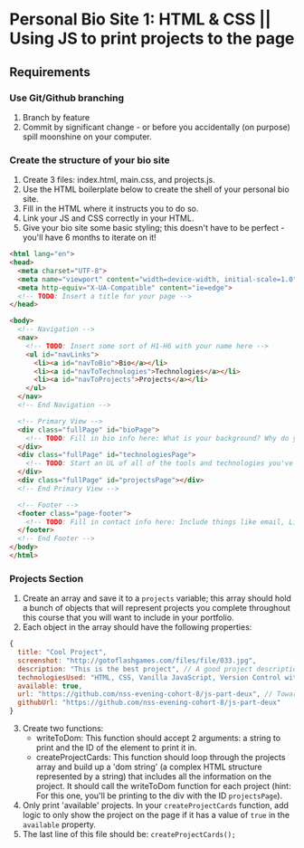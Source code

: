 # Personal Bio Site 1: HTML & CSS || Using JS to print projects to the page

## Requirements

### Use Git/Github branching
1. Branch by feature
1. Commit by significant change - or before you accidentally (on purpose) spill moonshine on your computer.

### Create the structure of your bio site
1. Create 3 files: index.html, main.css, and projects.js.
1. Use the HTML boilerplate below to create the shell of your personal bio site.
1. Fill in the HTML where it instructs you to do so.
1. Link your JS and CSS correctly in your HTML.
1. Give your bio site some basic styling; this doesn't have to be perfect - you'll have 6 months to iterate on it!
```html
<html lang="en">
<head>
  <meta charset="UTF-8">
  <meta name="viewport" content="width=device-width, initial-scale=1.0">
  <meta http-equiv="X-UA-Compatible" content="ie=edge">
  <!-- TODO: Insert a title for your page -->
</head>

<body>
  <!-- Navigation -->
  <nav>
    <!-- TODO: Insert some sort of H1-H6 with your name here -->
    <ul id="navLinks">
      <li><a id="navToBio">Bio</a></li>
      <li><a id="navToTechnologies">Technologies</a></li>
      <li><a id="navToProjects">Projects</a></li>
    </ul>
  </nav>
  <!-- End Navigation -->

  <!-- Primary View -->
  <div class="fullPage" id="bioPage">
    <!-- TODO: Fill in bio info here: What is your background? Why do you want to go into development? What do you love about development? -->
  </div>
  <div class="fullPage" id="technologiesPage">
    <!-- TODO: Start an UL of all of the tools and technologies you've started learning so far. (You'll beef this page up later). -->
  </div>
  <div class="fullPage" id="projectsPage"></div>
  <!-- End Primary View -->

  <!-- Footer -->
  <footer class="page-footer">
    <!-- TODO: Fill in contact info here: Include things like email, LinkedIn, Twitter and GitHub links. -->
  </footer>
  <!-- End Footer -->
</body>
</html>
```


### Projects Section
1. Create an array and save it to a `projects` variable; this array should hold a bunch of objects that will represent projects you complete throughout this course that you will want to include in your portfolio.
2. Each object in the array should have the following properties:
```js
{
  title: "Cool Project", 
  screenshot: "http://gotoflashgames.com/files/file/033.jpg", 
  description: "This is the best project", // A good project description includes 'the what', 'the why', and 'the how'.
  technologiesUsed: "HTML, CSS, Vanilla JavaScript, Version Control with Github",
  available: true,
  url: "https://github.com/nss-evening-cohort-8/js-part-deux", // Towards the latter part of the class, you will learn how to host your projects and people will be able to view them live. Cool, right? Welp, until then, just use your GitHub link in this spot as well.
  githubUrl: "https://github.com/nss-evening-cohort-8/js-part-deux"
}
```
3. Create two functions:
	* writeToDom:  This function should accept 2 arguments: a string to print and the ID of the element to print it in.
	* createProjectCards: This function should loop through the projects array and build up a 'dom string' (a complex HTML structure represented by a string) that includes all the information on the project. It should call the writeToDom function for each project (hint: For this one, you'll be printing to the div with the ID `projectsPage`).
4. Only print 'available' projects. In your `createProjectCards` function, add logic to only show the project on the page if it has a value of `true` in the `available` property.
5.  The last line of this file should be: ```createProjectCards();```
